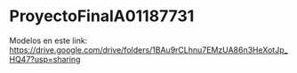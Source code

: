 # ProyectoFinalA01187731
Modelos en este link:
https://drive.google.com/drive/folders/1BAu9rCLhnu7EMzUA86n3HeXotJp_HQ47?usp=sharing
